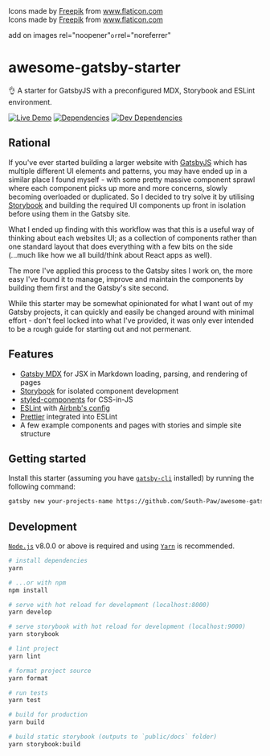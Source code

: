 <!-- @format -->

<div>Icons made by <a href="https://www.flaticon.com/authors/freepik" title="Freepik">Freepik</a> from <a href="https://www.flaticon.com/" title="Flaticon">www.flaticon.com</a></div>

<div>Icons made by <a href="https://www.flaticon.com/authors/freepik" title="Freepik">Freepik</a> from <a href="https://www.flaticon.com/" title="Flaticon">www.flaticon.com</a></div>

add on images
rel="noopener"`or`rel="noreferrer"

# awesome-gatsby-starter

👌 A starter for GatsbyJS with a preconfigured MDX, Storybook and ESLint environment.

[![Live Demo](https://img.shields.io/badge/netlify-live_demo-1e9498.svg)](https://awesome-gatsby-starter.netlify.com/)
[![Dependencies](https://david-dm.org/South-Paw/awesome-gatsby-starter/status.svg)](https://david-dm.org/South-Paw/awesome-gatsby-starter)
[![Dev Dependencies](https://david-dm.org/South-Paw/awesome-gatsby-starter/dev-status.svg)](https://david-dm.org/South-Paw/awesome-gatsby-starter?type=dev)

## Rational

If you've ever started building a larger website with [GatsbyJS](https://www.gatsbyjs.org) which has multiple different UI elements and patterns, you may have ended up in a similar place I found myself - with some pretty massive component sprawl where each component picks up more and more concerns, slowly becoming overloaded or duplicated. So I decided to try solve it by utilising [Storybook](https://storybook.js.org) and building the required UI components up front in isolation before using them in the Gatsby site.

What I ended up finding with this workflow was that this is a useful way of thinking about each websites UI; as a collection of components rather than one standard layout that does everything with a few bits on the side (...much like how we all build/think about React apps as well).

The more I've applied this process to the Gatsby sites I work on, the more easy I've found it to manage, improve and maintain the components by building them first and the Gatsby's site second.

While this starter may be somewhat opinionated for what I want out of my Gatsby projects, it can quickly and easily be changed around with minimal effort - don't feel locked into what I've provided, it was only ever intended to be a rough guide for starting out and not permenant.

## Features

- [Gatsby MDX](https://github.com/ChristopherBiscardi/gatsby-mdx) for JSX in Markdown loading, parsing, and rendering of pages
- [Storybook](https://storybook.js.org/) for isolated component development
- [styled-components](https://www.styled-components.com/) for CSS-in-JS
- [ESLint](https://eslint.org/) with [Airbnb's config](https://www.npmjs.com/package/eslint-config-airbnb)
- [Prettier](https://prettier.io/) integrated into ESLint
- A few example components and pages with stories and simple site structure

## Getting started

Install this starter (assuming you have [`gatsby-cli`](https://www.npmjs.com/package/gatsby-cli) installed) by running the following command:

```bash
gatsby new your-projects-name https://github.com/South-Paw/awesome-gatsby-starter
```

## Development

[`Node.js`](https://nodejs.org/) v8.0.0 or above is required and using [`Yarn`](https://yarnpkg.com) is recommended.

```bash
# install dependencies
yarn

# ...or with npm
npm install

# serve with hot reload for development (localhost:8000)
yarn develop

# serve storybook with hot reload for development (localhost:9000)
yarn storybook

# lint project
yarn lint

# format project source
yarn format

# run tests
yarn test

# build for production
yarn build

# build static storybook (outputs to `public/docs` folder)
yarn storybook:build
```
